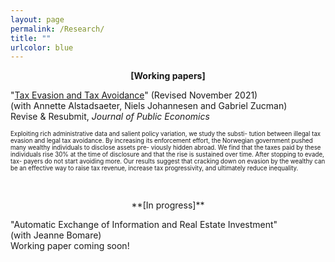 ```yaml
---
layout: page
permalink: /Research/
title: ""
urlcolor: blue
---
```


<div align="center">
 <b>[Working papers]</b>
</div>
  
  
"[Tax Evasion and Tax Avoidance](/publications/AJLZ2021(4).pdf)" (Revised November 2021) \
(with Annette Alstadsaeter, Niels Johannesen and Gabriel Zucman) \
Revise & Resubmit, *Journal of Public Economics*
  
<sub><sup> Exploiting rich administrative data and salient policy variation, we study the substi-
tution between illegal tax evasion and legal tax avoidance. By increasing its enforcement
effort, the Norwegian government pushed many wealthy individuals to disclose assets pre-
viously hidden abroad. We find that the taxes paid by these individuals rise 30% at the
time of disclosure and that the rise is sustained over time. After stopping to evade, tax-
payers do not start avoiding more. Our results suggest that cracking down on evasion by
the wealthy can be an effective way to raise tax revenue, increase tax progressivity, and
ultimately reduce inequality. </sup></sub>

&nbsp;  
  
<center> **[In progress]** </center> 
  
"Automatic Exchange of Information and Real Estate Investment" \
(with Jeanne Bomare)\
Working paper coming soon!

